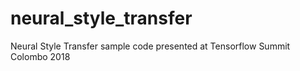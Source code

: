 # neural_style_transfer
Neural Style Transfer sample code presented at Tensorflow Summit Colombo 2018
